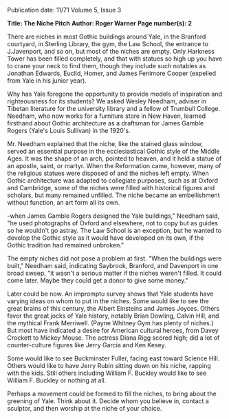 Publication date: 11/71
Volume 5, Issue 3

**Title: The Niche Pitch**
**Author: Roger Warner**
**Page number(s): 2**

There are niches in most Gothic buildings around Yale, in the Branford courtyard, in Sterling Library, the gym, the Law School, the entrance to J.Javenport, and so on, but most of the niches are empty. Only Harkness Tower has been filled completely, and that with statues so high up you have to crane your neck to find them, though they include such notables as Jonathan Edwards, Euclid, Homer, and James Fenimore Cooper (expelled from Yale in his junior year). 

Why has Yale foregone the opportunity to provide models of inspiration and righteousness for its students? We asked Wesley Needham, adviser in Tibetan literature for the university library and a fellow of Trumbull College. Needham, who now works for a furniture store in New Haven, learned firsthand about Gothic architecture as a draftsman for James Gamble Rogers (Yale's Louis Sullivan) in the 1920's. 

Mr. Needham explained that the niche, like the stained glass window, served an essential purpose in the ecclesiastical Gothic style of the Middle Ages. It was the shape of an arch, pointed to heaven, and it held a statue of an apostle, saint, or martyr. When the Reformation came, however, many of the religious statues were disposed of and the niches left empty. When Gothic architecture was adapted to collegiate purposes, such as at Oxford and Cambridge, some of the niches were filled with historical figures and scholars, but many remained unfilled. The niche became an embellishment without function, an art form all its own. 

-when James Gamble Rogers designed the Yale buildings," Needham said, "he used photographs of Oxford and elsewhere, not to copy but as guides so he wouldn't go astray. The Law School is an exception, but he wanted to develop the Gothic style as it would have developed on its own, if the Gothic tradition had remained unbroken." 

The empty niches did not pose a problem at first. "When the buildings were built," Needham said, indicating Saybrook, Branford, and Davenport in one broad sweep, "it wasn't a serious matter if the niches weren't filled. It could come later. Maybe they could get a donor to give some money." 

Later could be now. An impromptu survey shows that Yale students have varying ideas on whom to put in the niches. Some would like to see the great brains of this century, the Albert Einsteins and James Joyces. Others favor the great jocks of Yale history, notably Brian Dowling, Calvin Hill, and the mythical Frank Merriwell. (Payne Whitney Gym has plenty of niches.) But most have indicated a desire for American cultural heroes, from Davey Crockett to Mickey Mouse. The actress Diana Rigg scored high; did a lot of counter-culture figures like Jerry Garcia and Ken Kesey. 

Some would like to see Buckminster Fuller, facing east toward Science Hill. Others would like to have Jerry Rubin sitting down on his niche, rapping with the kids. Still others including William F. Buckley would like to see William F. Buckley or nothing at all. 

Perhaps a movement could be formed to fill the niches, to bring about the greening of Yale. Think about it. Decide whom you believe in, contact a sculptor, and then worship at the niche of your choice.